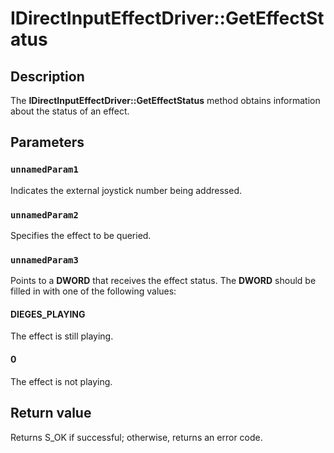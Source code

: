 # IDirectInputEffectDriver::GetEffectStatus

## Description

The **IDirectInputEffectDriver::GetEffectStatus**  method obtains information about the status of an effect.

## Parameters

### `unnamedParam1`

Indicates the external joystick number being addressed.

### `unnamedParam2`

Specifies the effect to be queried.

### `unnamedParam3`

Points to a **DWORD**  that receives the effect status. The **DWORD** should be filled in with one of the following values:

#### DIEGES_PLAYING

The effect is still playing.

#### 0

The effect is not playing.

## Return value

Returns S_OK if successful; otherwise, returns an error code.